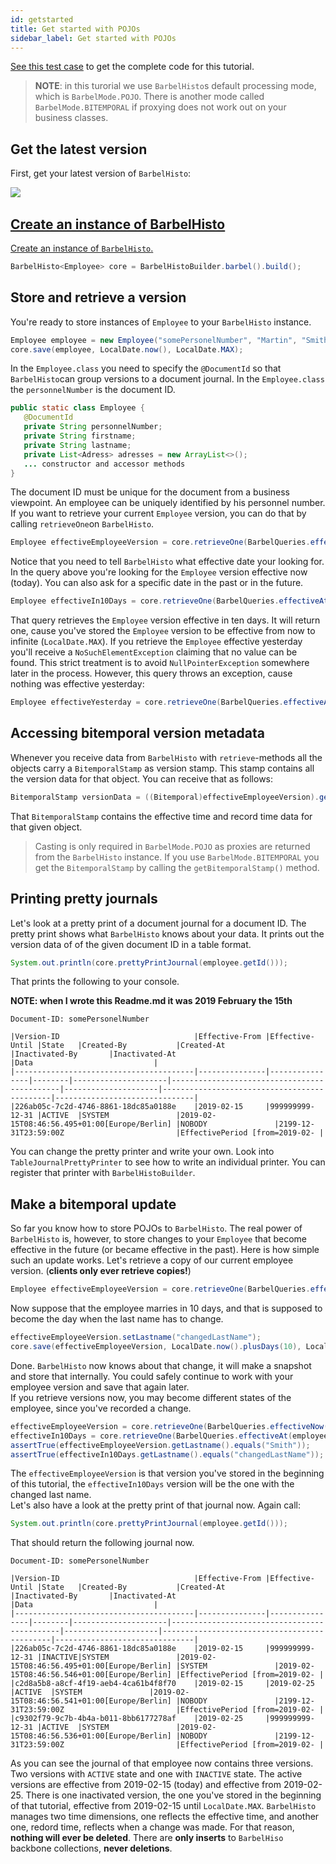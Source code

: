```yaml
---
id: getstarted
title: Get started with POJOs
sidebar_label: Get started with POJOs
---
```


[See this test case](https://github.com/projectbarbel/barbelhisto-core/blob/master/src/test/java/org/projectbarbel/histo/BarbelHistoCore_StdPojoUsage_Test.java) to get the complete code for this tutorial.
> **NOTE**: in this turorial we use `BarbelHisto`s default processing mode, which is `BarbelMode.POJO`. There is another mode called `BarbelMode.BITEMPORAL` if proxying does not work out on your business classes. 

## Get the latest version
First, get your latest version of `BarbelHisto`:

<a href="https://search.maven.org/search?q=g:%22org.projectbarbel%22%20AND%20a:%22barbelhisto%22"><img src="https://img.shields.io/maven-central/v/org.projectbarbel/barbelhisto.svg?label=barbelhisto" align="left"/><br>

## Create an instance of BarbelHisto
Create an instance of `BarbelHisto`.
```java
BarbelHisto<Employee> core = BarbelHistoBuilder.barbel().build();
```

## Store and retrieve a version
You're ready to store instances of `Employee` to your `BarbelHisto` instance.
```java
Employee employee = new Employee("somePersonelNumber", "Martin", "Smith");
core.save(employee, LocalDate.now(), LocalDate.MAX);
```
In the `Employee.class` you need to specify the `@DocumentId` so that `BarbelHisto`can group versions to a document journal. In the `Employee.class` the `personnelNumber` is the document ID. 
```java
public static class Employee {
   @DocumentId
   private String personnelNumber; 
   private String firstname; 
   private String lastname;
   private List<Adress> adresses = new ArrayList<>();
   ... constructor and accessor methods
}
```
The document ID must be unique for the document from a business viewpoint. An employee can be uniquely identified by his personnel number. <br>
If you want to retrieve your current `Employee` version, you can do that by calling `retrieveOne`on `BarbelHisto`.
```java
Employee effectiveEmployeeVersion = core.retrieveOne(BarbelQueries.effectiveNow(employee.getId()));
```
Notice that you need to tell `BarbelHisto` what effective date your looking for. In the query above you're looking for the `Employee` version effective now (today). You can also ask for a specific date in the past or in the future.
```java
Employee effectiveIn10Days = core.retrieveOne(BarbelQueries.effectiveAt(employee.personnelNumber, LocalDate.now().plusDays(10)));
```
That query retrieves the `Employee` version effective in ten days. It will return one, cause you've stored the `Employee` version to be effective from now to infinite (`LocalDate.MAX`). If you retrieve the `Employee` effective yesterday you'll receive a `NoSuchElementException` claiming that no value can be found. This strict treatment is to avoid `NullPointerException` somewhere later in the process. However, this query throws an exception, cause nothing was effective yesterday:
```java
Employee effectiveYesterday = core.retrieveOne(BarbelQueries.effectiveAt(employee.personnelNumber, LocalDate.now().minusDays(1)));
```
## Accessing bitemporal version metadata
Whenever you receive data from `BarbelHisto` with `retrieve`-methods all the objects carry a `BitemporalStamp` as version stamp. This stamp contains all the version data for that object. You can receive that as follows:
```java
BitemporalStamp versionData = ((Bitemporal)effectiveEmployeeVersion).getBitemporalStamp();
```
That `BitemporalStamp` contains the effective time and record time data for that given object.
> Casting is only required in `BarbelMode.POJO` as proxies are returned from the `BarbelHisto` instance. If you use `BarbelMode.BITEMPORAL` you get the `BitemporalStamp` by calling the `getBitemporalStamp()` method.
## Printing pretty journals
Let's look at a pretty print of a document journal for a document ID. The pretty print shows what `BarbelHisto` knows about your data. It prints out the version data of of the given document ID in a table format. 
```java
System.out.println(core.prettyPrintJournal(employee.getId()));
```
That prints the following to your console.

**NOTE: when I wrote this Readme.md it was 2019 February the 15th**

```
Document-ID: somePersonelNumber

|Version-ID                              |Effective-From |Effective-Until |State   |Created-By           |Created-At                                   |Inactivated-By       |Inactivated-At                               |Data                           |
|----------------------------------------|---------------|----------------|--------|---------------------|---------------------------------------------|---------------------|---------------------------------------------|-------------------------------|
|226ab05c-7c2d-4746-8861-18dc85a0188e    |2019-02-15     |999999999-12-31 |ACTIVE  |SYSTEM               |2019-02-15T08:46:56.495+01:00[Europe/Berlin] |NOBODY               |2199-12-31T23:59:00Z                         |EffectivePeriod [from=2019-02- |
```
You can change the pretty printer and write your own. Look into `TableJournalPrettyPrinter` to see how to write an individual printer. You can register that printer with `BarbelHistoBuilder`.
## Make a bitemporal update
So far you know how to store POJOs to `BarbelHisto`. The real power of `BarbelHisto` is, however, to store changes to your `Employee` that become effective in the future (or became effective in the past). Here is how simple such an update works.
Let's retrieve a copy of our current employee version. (**clients only ever retrieve copies!**)
```java
Employee effectiveEmployeeVersion = core.retrieveOne(BarbelQueries.effectiveNow(employee.getId()));
```
Now suppose that the employee marries in 10 days, and that is supposed to become the day when the last name has to change.
```java
effectiveEmployeeVersion.setLastname("changedLastName");
core.save(effectiveEmployeeVersion, LocalDate.now().plusDays(10), LocalDate.MAX);
```
Done. `BarbelHisto` now knows about that change, it will make a snapshot and store that internally. You could safely continue to work with your employee version and save that again later. <br>
If you retrieve versions now, you may become different states of the employee, since you've recorded a change.
```java
effectiveEmployeeVersion = core.retrieveOne(BarbelQueries.effectiveNow(employee.getId()));
effectiveIn10Days = core.retrieveOne(BarbelQueries.effectiveAt(employee.personnelNumber, LocalDate.now().plusDays(10)));
assertTrue(effectiveEmployeeVersion.getLastname().equals("Smith"));
assertTrue(effectiveIn10Days.getLastname().equals("changedLastName"));
```
The `effectiveEmployeeVersion` is that version you've stored in the beginning of this tutorial, the `effectiveIn10Days` version will be the one with the changed last name. <br>
Let's also have a look at the pretty print of that journal now. Again call:
```java
System.out.println(core.prettyPrintJournal(employee.getId()));
```
That should return the following journal now.
```
Document-ID: somePersonelNumber

|Version-ID                              |Effective-From |Effective-Until |State   |Created-By           |Created-At                                   |Inactivated-By       |Inactivated-At                               |Data                           |
|----------------------------------------|---------------|----------------|--------|---------------------|---------------------------------------------|---------------------|---------------------------------------------|-------------------------------|
|226ab05c-7c2d-4746-8861-18dc85a0188e    |2019-02-15     |999999999-12-31 |INACTIVE|SYSTEM               |2019-02-15T08:46:56.495+01:00[Europe/Berlin] |SYSTEM               |2019-02-15T08:46:56.546+01:00[Europe/Berlin] |EffectivePeriod [from=2019-02- |
|c2d8a5b8-a8cf-4f19-aeb4-4ca61b4f8f70    |2019-02-15     |2019-02-25      |ACTIVE  |SYSTEM               |2019-02-15T08:46:56.541+01:00[Europe/Berlin] |NOBODY               |2199-12-31T23:59:00Z                         |EffectivePeriod [from=2019-02- |
|c9302f79-9c7b-4b4a-b011-8bb6177278af    |2019-02-25     |999999999-12-31 |ACTIVE  |SYSTEM               |2019-02-15T08:46:56.536+01:00[Europe/Berlin] |NOBODY               |2199-12-31T23:59:00Z                         |EffectivePeriod [from=2019-02- |
```
As you can see the journal of that employee now contains three versions. Two versions with `ACTIVE` state and one with `INACTIVE` state. The active versions are effective from 2019-02-15 (today) and effective from 2019-02-25. There is one inactivated version, the one you've stored in the beginning of that tutorial, effective from 2019-02-15 until `LocalDate.MAX`. `BarbelHisto` manages two time dimensions, one reflects the effective time, and another one, redord time, reflects when a change was made. For that reason, **nothing will ever be deleted**. There are **only inserts** to `BarbelHiso` backbone collections, **never deletions**. 
